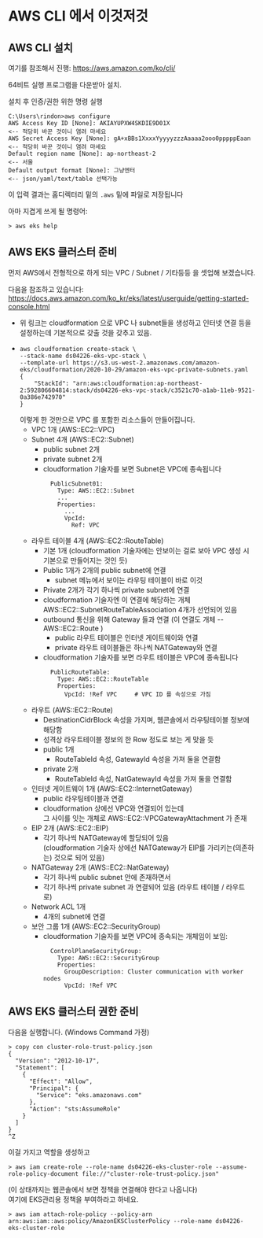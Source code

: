 # AWS CLI 에서 이것저것


## AWS CLI 설치

여기를 참조해서 진행: https://aws.amazon.com/ko/cli/

64비트 실행 프로그램을 다운받아 설치.

설치 후 인증/권한 위한 명령 실행

```
C:\Users\rindon>aws configure
AWS Access Key ID [None]: AKIAYUPXW4SKDIE9D01X                        <-- 적당히 바꾼 것이니 염려 마세요
AWS Secret Access Key [None]: gA+xBBs1XxxxYyyyyzzzAaaaa2ooo0pppppEaan <-- 적당히 바꾼 것이니 염려 마세요
Default region name [None]: ap-northeast-2                            <-- 서울
Default output format [None]: 그냥엔터                                 <-- json/yaml/text/table 선택가능
```

이 입력 결과는 홈디렉터리 밑의 ```.aws``` 밑에 파일로 저장됩니다

아마 지겹게 쓰게 될 명령어:
```
> aws eks help
```

## AWS EKS 클러스터 준비

먼저 AWS에서 전형적으로 하게 되는 VPC / Subnet / 기타등등 을 셋업해 보겠습니다.

다음을 참조하고 있습니다:
https://docs.aws.amazon.com/ko_kr/eks/latest/userguide/getting-started-console.html
- 위 링크는 cloudformation 으로 VPC 나 subnet들을 생성하고 인터넷 연결 등을 설정하는데 기본적으로 갖출 것을 갖추고 있음.
- ```
  aws cloudformation create-stack \
  --stack-name ds04226-eks-vpc-stack \
  --template-url https://s3.us-west-2.amazonaws.com/amazon-eks/cloudformation/2020-10-29/amazon-eks-vpc-private-subnets.yaml
  {
      "StackId": "arn:aws:cloudformation:ap-northeast-2:592806604814:stack/ds04226-eks-vpc-stack/c3521c70-a1ab-11eb-9521-0a386e742970"
  }
  ```
  이렇게 한 것만으로 VPC 를 포함한 리소스들이 만들어집니다.
  * VPC 1개 (AWS::EC2::VPC)
  * Subnet 4개 (AWS::EC2::Subnet)
    - public subnet 2개
    - private subnet 2개
    - cloudformation 기술자를 보면 Subnet은 VPC에 종속됩니다  
      ```
        PublicSubnet01:
          Type: AWS::EC2::Subnet
          ...
          Properties:
            ...
            VpcId:
              Ref: VPC
      ```
  * 라우트 테이블 4개 (AWS::EC2::RouteTable)
    - 기본 1개 (cloudformation 기술자에는 안보이는 걸로 보아 VPC 생성 시 기본으로 만들어지는 것인 듯)
    - Public 1개가 2개의 public subnet에 연결
      * subnet 메뉴에서 보이는 라우팅 테이블이 바로 이것
    - Private 2개가 각기 하나씩 private subnet에 연결
    - cloudformation 기술자엔 이 연결에 해당하는 개체 AWS::EC2::SubnetRouteTableAssociation 4개가 선언되어 있음
    - outbound 통신을 위해 Gateway 들과 연결 (이 연결도 개체 -- AWS::EC2::Route )
      * public 라우트 테이블은 인터넷 게이트웨이와 연결
      * private 라우트 테이블들은 하나씩 NATGateway와 연결
    - cloudformation 기술자를 보면 라우트 테이블은 VPC에 종속됩니다  
      ```
        PublicRouteTable:
          Type: AWS::EC2::RouteTable
          Properties:
            VpcId: !Ref VPC     # VPC ID 를 속성으로 가짐
      ```
  * 라우트 (AWS::EC2::Route)
    - DestinationCidrBlock 속성을 가지며, 웹콘솔에서 라우팅테이블 정보에 해당함
    - 성격상 라우트테이블 정보의 한 Row 정도로 보는 게 맞을 듯
    - public 1개
      * RouteTableId 속성, GatewayId 속성을 가져 둘을 연결함
    - private 2개
      * RouteTableId 속성, NatGatewayId 속성을 가져 둘을 연결함
  * 인터넷 게이트웨이 1개 (AWS::EC2::InternetGateway)
    - public 라우팅테이블과 연결
    - cloudformation 상에선 VPC와 연결되어 있는데  
      그 사이를 잇는 개체로 AWS::EC2::VPCGatewayAttachment 가 존재
  * EIP 2개 (AWS::EC2::EIP)
    - 각기 하나씩 NATGateway에 할당되어 있음  
      (cloudformation 기술자 상에선 NATGateway가 EIP를 가리키는(의존하는) 것으로 되어 있음)
  * NATGateway 2개 (AWS::EC2::NatGateway)
    - 각기 하나씩 public subnet 안에 존재하면서
    - 각기 하나씩 private subnet 과 연결되어 있음 (라우트 테이블 / 라우트 로) 
  * Network ACL 1개
    - 4개의 subnet에 연결
  * 보안 그룹 1개 (AWS::EC2::SecurityGroup)
    - cloudformation 기술자를 보면 VPC에 종속되는 개체임이 보임:
      ```
        ControlPlaneSecurityGroup:
          Type: AWS::EC2::SecurityGroup
          Properties:
            GroupDescription: Cluster communication with worker nodes
            VpcId: !Ref VPC
      ```

## AWS EKS 클러스터 권한 준비

다음을 실행합니다. (Windows Command 가정)
```
> copy con cluster-role-trust-policy.json
{
  "Version": "2012-10-17",
  "Statement": [
    {
      "Effect": "Allow",
      "Principal": {
        "Service": "eks.amazonaws.com"
      },
      "Action": "sts:AssumeRole"
    }
  ]
}
^Z
```
이걸 가지고 역할을 생성하고
```
> aws iam create-role --role-name ds04226-eks-cluster-role --assume-role-policy-document file://"cluster-role-trust-policy.json"
```
(이 상태까지는 웹콘솔에서 보면 정책을 연결해야 한다고 나옵니다)  
여기에 EKS관리용 정책을 부여하라고 하네요.
```
> aws iam attach-role-policy --policy-arn arn:aws:iam::aws:policy/AmazonEKSClusterPolicy --role-name ds04226-eks-cluster-role
```


